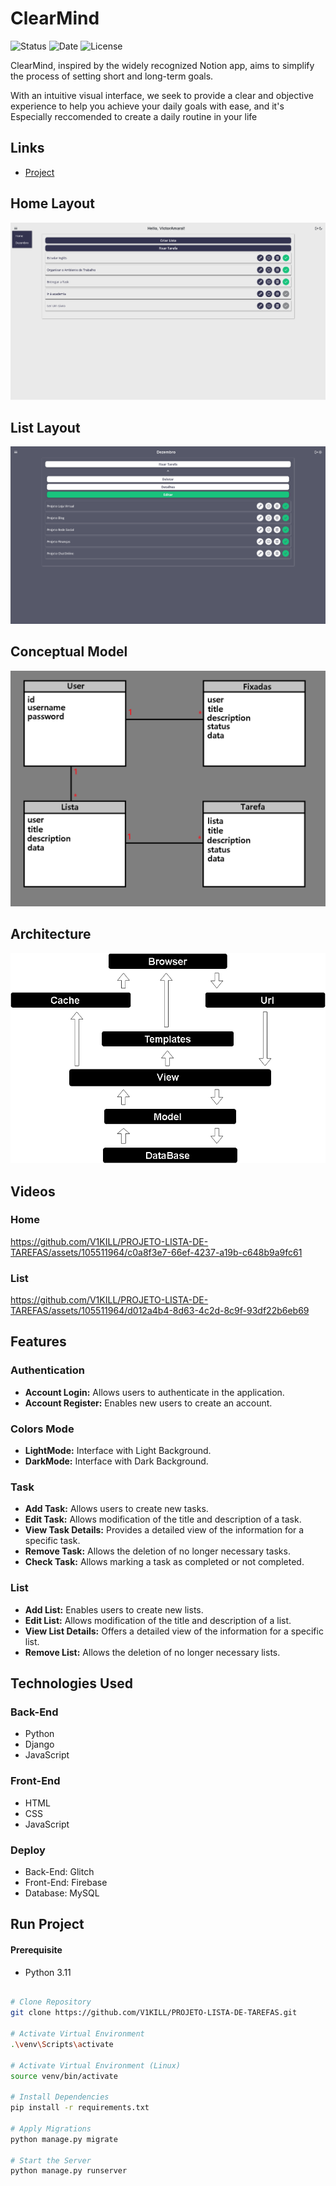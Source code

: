 # ClearMind

![Status](https://img.shields.io/badge/STATUS-FINISHED-44CC11)
![Date](https://img.shields.io/badge/RELEASEDATE-DECEMBER-44CC11)
![License](https://img.shields.io/badge/LICENSE-MTI-44CC11)

ClearMind, inspired by the widely recognized Notion app, aims to simplify the process of setting short and long-term goals.

With an intuitive visual interface, we seek to provide a clear and objective experience to help you achieve your daily goals with ease, and it's Especially reccomended to create a daily routine in your life

## Links

- [Project](https://clearmind.pythonanywhere.com/)

## Home Layout

![Home Layout](./assets/layoutwebhome.png)

## List Layout

![List Layout](./assets/layoutlistdark.png)

## Conceptual Model

![Conceptual Model](./assets/diagramamodel.png)

## Architecture

![Architecture](./assets/diagrama.drawio.png)

## Videos

### Home
https://github.com/V1KILL/PROJETO-LISTA-DE-TAREFAS/assets/105511964/c0a8f3e7-66ef-4237-a19b-c648b9a9fc61

### List

https://github.com/V1KILL/PROJETO-LISTA-DE-TAREFAS/assets/105511964/d012a4b4-8d63-4c2d-8c9f-93df22b6eb69

## Features

### Authentication

- **Account Login:** Allows users to authenticate in the application.
- **Account Register:** Enables new users to create an account.

### Colors Mode

- **LightMode:** Interface with Light Background.
- **DarkMode:** Interface with Dark Background.

### Task

- **Add Task:** Allows users to create new tasks.
- **Edit Task:** Allows modification of the title and description of a task.
- **View Task Details:** Provides a detailed view of the information for a specific task.
- **Remove Task:** Allows the deletion of no longer necessary tasks.
- **Check Task:** Allows marking a task as completed or not completed.

### List

- **Add List:** Enables users to create new lists.
- **Edit List:** Allows modification of the title and description of a list.
- **View List Details:** Offers a detailed view of the information for a specific list.
- **Remove List:** Allows the deletion of no longer necessary lists.

## Technologies Used

### Back-End
- Python
- Django
- JavaScript

### Front-End
- HTML
- CSS
- JavaScript

### Deploy
- Back-End: Glitch
- Front-End: Firebase
- Database: MySQL

## Run Project

#### Prerequisite
- Python 3.11

```bash

# Clone Repository
git clone https://github.com/V1KILL/PROJETO-LISTA-DE-TAREFAS.git

# Activate Virtual Environment
.\venv\Scripts\activate

# Activate Virtual Environment (Linux)
source venv/bin/activate

# Install Dependencies
pip install -r requirements.txt

# Apply Migrations
python manage.py migrate

# Start the Server
python manage.py runserver

```
